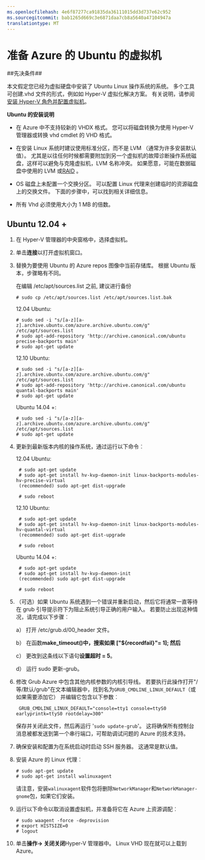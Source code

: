```yaml
---
ms.openlocfilehash: 4e6f87277ca91835da36111015dd3d737e62c952
ms.sourcegitcommit: bab1265d669c3e6871daa7cb8a5640a47104947a
translationtype: MT
---
```

<properties 
    pageTitle="创建并上载在 Azure Ubuntu Linux VHD" 
    description="了解如何创建并上载 Azure 虚拟硬盘 (VHD) 包含 Ubuntu Linux 操作系统的系统。" 
    services="virtual-machines" 
    documentationCenter="" 
    authors="szarkos" 
    manager="timlt" 
    editor="tysonn"/>

<tags 
    ms.service="virtual-machines" 
    ms.workload="infrastructure-services" 
    ms.tgt_pltfrm="vm-linux" 
    ms.devlang="na" 
    ms.topic="article" 
    ms.date="05/15/2015" 
    ms.author="szarkos"/>


# 准备 Azure 的 Ubuntu 的虚拟机

##先决条件##

本文假定您已经为虚拟硬盘中安装了 Ubuntu Linux 操作系统的系统。 多个工具可创建.vhd 文件的形式，例如如 Hyper-V 虚拟化解决方案。 有关说明，请参阅[安装 Hyper-V 角色并配置虚拟机](http://technet.microsoft.com/library/hh846766.aspx)。 

**Ubuntu 的安装说明**

- 在 Azure 中不支持较新的 VHDX 格式。 您可以将磁盘转换为使用 Hyper-V 管理器或转换 vhd cmdlet 的 VHD 格式。

- 在安装 Linux 系统时建议使用标准分区，而不是 LVM （通常为许多安装默认值）。 尤其是以往任何时候都需要附加到另一个虚拟机的故障诊断操作系统磁盘，这样可以避免与克隆虚拟机，LVM 名称冲突。  如果愿意，可能在数据磁盘中使用的 LVM 或[RAID](virtual-machines-linux-configure-raid.md) 。

- OS 磁盘上未配置一个交换分区。 可以配置 Linux 代理来创建临时的资源磁盘上的交换文件。  下面的步骤中，可以找到相关详细信息。

- 所有 Vhd 必须使用大小为 1 MB 的倍数。


## <a id="ubuntu"> </a>Ubuntu 12.04 + ##

1. 在 Hyper-V 管理器的中央窗格中，选择虚拟机。

2. 单击**连接**以打开虚拟机窗口。

3.  替换为要使用 Ubuntu 的 Azure repos 图像中当前存储库。 根据 Ubuntu 版本，步骤略有不同。

    在编辑 /etc/apt/sources.list 之前, 建议进行备份

        # sudo cp /etc/apt/sources.list /etc/apt/sources.list.bak

    12.04 Ubuntu:

        # sudo sed -i "s/[a-z][a-z].archive.ubuntu.com/azure.archive.ubuntu.com/g" /etc/apt/sources.list
        # sudo apt-add-repository 'http://archive.canonical.com/ubuntu precise-backports main'
        # sudo apt-get update

    12.10 Ubuntu:

        # sudo sed -i "s/[a-z][a-z].archive.ubuntu.com/azure.archive.ubuntu.com/g" /etc/apt/sources.list
        # sudo apt-add-repository 'http://archive.canonical.com/ubuntu quantal-backports main'
        # sudo apt-get update

    Ubuntu 14.04 +:

        # sudo sed -i "s/[a-z][a-z].archive.ubuntu.com/azure.archive.ubuntu.com/g" /etc/apt/sources.list
        # sudo apt-get update

4. 更新到最新版本内核的操作系统，通过运行以下命令︰ 

    12.04 Ubuntu:

        # sudo apt-get update
        # sudo apt-get install hv-kvp-daemon-init linux-backports-modules-hv-precise-virtual
        (recommended) sudo apt-get dist-upgrade

        # sudo reboot

    12.10 Ubuntu:

        # sudo apt-get update
        # sudo apt-get install hv-kvp-daemon-init linux-backports-modules-hv-quantal-virtual
        (recommended) sudo apt-get dist-upgrade

        # sudo reboot
    
    Ubuntu 14.04 +:

        # sudo apt-get update
        # sudo apt-get install hv-kvp-daemon-init
        (recommended) sudo apt-get dist-upgrade

        # sudo reboot

5.  （可选）如果 Ubuntu 系统遇到一个错误并重新启动，然后它将通常一直等待在 grub 引导提示符下为阻止系统引导正确的用户输入。 若要防止出现这种情况，请完成以下步骤︰

    a） 打开 /etc/grub.d/00_header 文件。

    b） 在函数**make_timeout()**中，搜索**如果 ["\${recordfail}"= 1]; 然后**

    c） 更改到这条线以下语句**设置超时 = 5**。

    d） 运行 sudo 更新-grub。

6. 修改 Grub Azure 中包含其他内核参数的内核引导线。 若要执行此操作打开"/ 等/默认/grub"在文本编辑器中，找到名为`GRUB_CMDLINE_LINUX_DEFAULT`（或如果需要添加它） 并编辑它包含以下参数︰

        GRUB_CMDLINE_LINUX_DEFAULT="console=tty1 console=ttyS0 earlyprintk=ttyS0 rootdelay=300"

    保存并关闭此文件，然后再运行 '`sudo update-grub`'。 这将确保所有控制台消息被都发送到第一个串行端口，可帮助调试问题的 Azure 的技术支持。 

8.  确保安装和配置为在系统启动时启动 SSH 服务器。  这通常是默认值。

9.  安装 Azure 的 Linux 代理︰

        # sudo apt-get update
        # sudo apt-get install walinuxagent

    请注意，安装`walinuxagent`软件包将删除`NetworkManager`和`NetworkManager-gnome`包，如果它们安装。

10. 运行以下命令以取消设置虚拟机，并准备将它在 Azure 上资源调配︰

        # sudo waagent -force -deprovision
        # export HISTSIZE=0
        # logout

11. 单击**操作-> 关闭关闭**Hyper-V 管理器中。 Linux VHD 现在就可以上载到 Azure。


 
